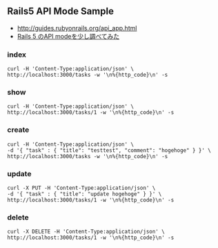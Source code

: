 ## Rails5 API Mode Sample

* http://guides.rubyonrails.org/api_app.html
* [Rails 5 のAPI modeを少し調べてみた](https://www.hommax39.com/archives/170)

### index

```
curl -H 'Content-Type:application/json' \
http://localhost:3000/tasks -w '\n%{http_code}\n' -s
```

### show

```
curl -H 'Content-Type:application/json' \
http://localhost:3000/tasks/1 -w '\n%{http_code}\n' -s
```

### create

```
curl -H 'Content-Type:application/json' \
-d '{ "task" : { "title": "testtest", "comment": "hogehoge" } }' \
http://localhost:3000/tasks -w '\n%{http_code}\n' -s
```

### update

```
curl -X PUT -H 'Content-Type:application/json' \
-d '{ "task" : { "title": "update hogehoge" } }' \
http://localhost:3000/tasks/1 -w '\n%{http_code}\n' -s
```

### delete

```
curl -X DELETE -H 'Content-Type:application/json' \
http://localhost:3000/tasks/1 -w '\n%{http_code}\n' -s
```
